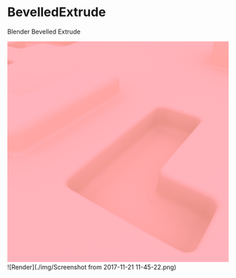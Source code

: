 # BevelledExtrude
Blender Bevelled Extrude

![Render](./img/13.png)
![Render](./img/Screenshot from 2017-11-21 11-45-22.png)
